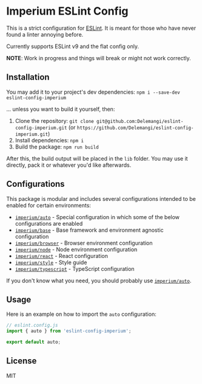 # Imperium ESLint Config

This is a strict configuration for [ESLint](https://github.com/eslint/eslint). It is meant for those who have never found a linter annoying before.

Currently supports ESLint v9 and the flat config only.

**NOTE**: Work in progress and things will break or might not work correctly.

## Installation

You may add it to your project's dev dependencies: `npm i --save-dev eslint-config-imperium`

... unless you want to build it yourself, then:

1. Clone the repository: `git clone git@github.com:Delemangi/eslint-config-imperium.git` (or `https://github.com/Delemangi/eslint-config-imperium.git`)
2. Install dependencies: `npm i`
3. Build the package: `npm run build`

After this, the build output will be placed in the `lib` folder. You may use it directly, pack it or whatever you'd like afterwards.

## Configurations

This package is modular and includes several configurations intended to be enabled for certain environments:

- [`imperium/auto`](./src/index.ts) - Special configuration in which some of the below configurations are enabled
- [`imperium/base`](./src/base/index.ts) - Base framework and environment agnostic configuration
- [`imperium/browser`](./src/browser/index.ts) - Browser environment configuration
- [`imperium/node`](./src/node/index.ts) - Node environment configuration
- [`imperium/react`](./src/react/index.ts) - React configuration
- [`imperium/style`](./src/style/index.ts) - Style guide
- [`imperium/typescript`](./src/typescript/index.ts) - TypeScript configuration

If you don't know what you need, you should probably use [`imperium/auto`](./src/index.ts).

## Usage

Here is an example on how to import the `auto` configuration:

```ts
// eslint.config.js
import { auto } from 'eslint-config-imperium';

export default auto;
```

## License

MIT
